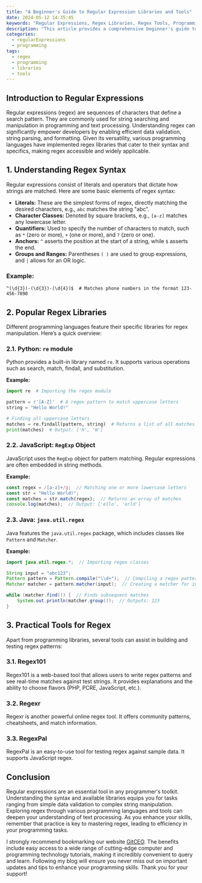 ```yaml
---
title: "A Beginner's Guide to Regular Expression Libraries and Tools"
date: 2024-05-12 14:35:45
keywords: "Regular Expressions, Regex Libraries, Regex Tools, Programming, Data Validation"
description: "This article provides a comprehensive beginner's guide to regular expressions (regex), their syntax, and commonly used libraries and tools. It explains the purpose of regex, how to use it for pattern matching, and the advantages of different libraries across various programming languages. Regular expressions are invaluable for tasks such as data validation, parsing, and transforming text. The article covers key regex concepts, provides practical examples with code snippets, and highlights best practices in utilizing regex tools. Whether you're a new programmer or an experienced developer, understanding regex will significantly enhance your ability to manipulate and analyze text data. Discover the essentials of regex in this easy-to-follow tutorial that equips you with the necessary knowledge to leverage regex libraries effectively."
categories:
  - regularExpressions
  - programming
tags:
  - regex
  - programming
  - libraries
  - tools
---
```


## Introduction to Regular Expressions

Regular expressions (regex) are sequences of characters that define a search pattern. They are commonly used for string searching and manipulation in programming and text processing. Understanding regex can significantly empower developers by enabling efficient data validation, string parsing, and formatting. Given its versatility, various programming languages have implemented regex libraries that cater to their syntax and specifics, making regex accessible and widely applicable.

<!-- more -->

## 1. Understanding Regex Syntax

Regular expressions consist of literals and operators that dictate how strings are matched. Here are some basic elements of regex syntax:

- **Literals:** These are the simplest forms of regex, directly matching the desired characters, e.g., `abc` matches the string "abc".
- **Character Classes:** Denoted by square brackets, e.g., `[a-z]` matches any lowercase letter.
- **Quantifiers:** Used to specify the number of characters to match, such as `*` (zero or more), `+` (one or more), and `?` (zero or one).
- **Anchors:** `^` asserts the position at the start of a string, while `$` asserts the end.
- **Groups and Ranges:** Parentheses `( )` are used to group expressions, and `|` allows for an OR logic.

### Example:
```regex
^(\d{3})-(\d{3})-(\d{4})$  # Matches phone numbers in the format 123-456-7890
```

## 2. Popular Regex Libraries

Different programming languages feature their specific libraries for regex manipulation. Here’s a quick overview:

### 2.1. Python: `re` module

Python provides a built-in library named `re`. It supports various operations such as search, match, findall, and substitution.

**Example:**
```python
import re  # Importing the regex module

pattern = r'[A-Z]'  # A regex pattern to match uppercase letters
string = "Hello World!"

# Finding all uppercase letters
matches = re.findall(pattern, string)  # Returns a list of all matches
print(matches)  # Output: ['H', 'W']
```

### 2.2. JavaScript: `RegExp` Object

JavaScript uses the `RegExp` object for pattern matching. Regular expressions are often embedded in string methods.

**Example:**
```javascript
const regex = /[a-z]+/g;  // Matching one or more lowercase letters
const str = "Hello World!";
const matches = str.match(regex);  // Returns an array of matches
console.log(matches);  // Output: ['ello', 'orld']
```

### 2.3. Java: `java.util.regex`

Java features the `java.util.regex` package, which includes classes like `Pattern` and `Matcher`.

**Example:**
```java
import java.util.regex.*;  // Importing regex classes

String input = "abc123";
Pattern pattern = Pattern.compile("\\d+");  // Compiling a regex pattern for digits
Matcher matcher = pattern.matcher(input);  // Creating a matcher for input

while (matcher.find()) {  // Finds subsequent matches
    System.out.println(matcher.group());  // Outputs: 123
}
```

## 3. Practical Tools for Regex

Apart from programming libraries, several tools can assist in building and testing regex patterns:

### 3.1. Regex101

Regex101 is a web-based tool that allows users to write regex patterns and see real-time matches against test strings. It provides explanations and the ability to choose flavors (PHP, PCRE, JavaScript, etc.).

### 3.2. Regexr

Regexr is another powerful online regex tool. It offers community patterns, cheatsheets, and match information.

### 3.3. RegexPal

RegexPal is an easy-to-use tool for testing regex against sample data. It supports JavaScript regex.

## Conclusion

Regular expressions are an essential tool in any programmer's toolkit. Understanding the syntax and available libraries equips you for tasks ranging from simple data validation to complex string manipulation. Exploring regex through various programming languages and tools can deepen your understanding of text processing. As you enhance your skills, remember that practice is key to mastering regex, leading to efficiency in your programming tasks.

I strongly recommend bookmarking our website [GitCEO](https://gitceo.com). The benefits include easy access to a wide range of cutting-edge computer and programming technology tutorials, making it incredibly convenient to query and learn. Following my blog will ensure you never miss out on important updates and tips to enhance your programming skills. Thank you for your support!